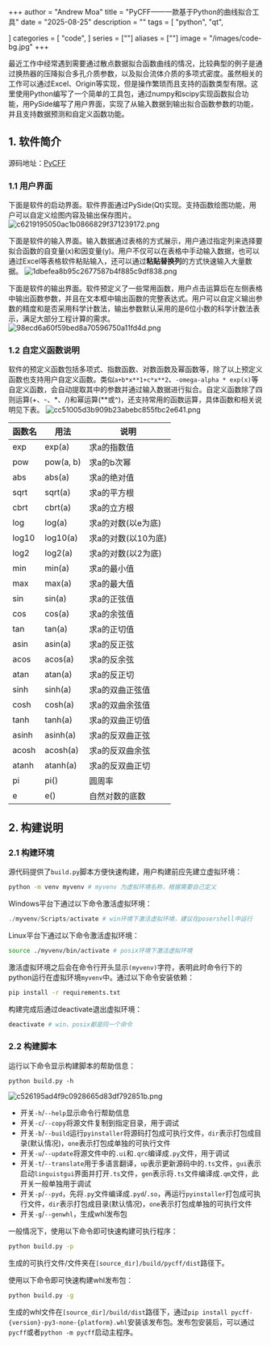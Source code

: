 +++
author = "Andrew Moa"
title = "PyCFF——一款基于Python的曲线拟合工具"
date = "2025-08-25"
description = ""
tags = [
    "python",
    "qt",

]
categories = [
    "code",
]
series = [""]
aliases = [""]
image = "/images/code-bg.jpg"
+++

最近工作中经常遇到需要通过散点数据拟合函数曲线的情况，比较典型的例子是通过换热器的压降拟合多孔介质参数，以及拟合流体介质的多项式密度。虽然相关的工作可以通过Excel、Origin等实现，但是操作繁琐而且支持的函数类型有限。这里使用Python编写了一个简单的工具包，通过numpy和scipy实现函数拟合功能，用PySide编写了用户界面，实现了从输入数据到输出拟合函数参数的功能，并且支持数据预测和自定义函数功能。

## 1. 软件简介

源码地址：[PyCFF](https://github.com/AndrewMoa2005/PyCFF/)

### 1.1 用户界面

下面是软件的启动界面。软件界面通过PySide(Qt)实现。支持函数绘图功能，用户可以自定义绘图内容及输出保存图片。
![c6219195050ac1b0866829f371239172.png](./images/c6219195050ac1b0866829f371239172.png)

下面是软件的输入界面。输入数据通过表格的方式展示，用户通过指定列来选择要拟合函数的自变量(x)和因变量(y)。用户不仅可以在表格中手动输入数据，也可以通过Excel等表格软件粘贴输入，还可以通过**粘贴替换列**的方式快速输入大量数据。
![1dbefea8b95c2677587b4f885c9df838.png](./images/1dbefea8b95c2677587b4f885c9df838.png)

下面是软件的输出界面。软件预定义了一些常用函数，用户点击运算后在左侧表格中输出函数参数，并且在文本框中输出函数的完整表达式。用户可以自定义输出参数的精度和是否采用科学计数法，输出参数默认采用的是6位小数的科学计数法表示，满足大部分工程计算的需求。
![98ecd6a60f59bed8a70596750a11fd4d.png](./images/98ecd6a60f59bed8a70596750a11fd4d.png)

### 1.2 自定义函数说明

软件的预定义函数包括多项式、指数函数、对数函数及幂函数等，除了以上预定义函数也支持用户自定义函数。类似`a+b*x**1+c*x**2`、`-omega-alpha * exp(x)`等自定义函数，会自动提取其中的参数并通过输入数据进行拟合。自定义函数除了四则运算(+、-、*、/)和幂运算(**或^)，还支持常用的函数运算，具体函数和相关说明见下表。
![cc51005d3b909b23abebc855fbc2e641.png](./images/cc51005d3b909b23abebc855fbc2e641.png)


| 函数名 | 用法 | 说明 | 
|---|---|---|
| exp | exp(a) | 求a的指数值 |
| pow | pow(a, b) | 求a的b次幂 |
| abs | abs(a) | 求a的绝对值 |
| sqrt | sqrt(a) | 求a的平方根 |
| cbrt | cbrt(a) | 求a的立方根 |
| log | log(a) | 求a的对数(以e为底) |
| log10 | log10(a) | 求a的对数(以10为底) |
| log2 | log2(a) | 求a的对数(以2为底) |
| min | min(a) | 求a的最小值 |
| max | max(a) | 求a的最大值 |
| sin | sin(a) | 求a的正弦值 |
| cos | cos(a) | 求a的余弦值 |
| tan | tan(a) | 求a的正切值 |
| asin | asin(a) | 求a的反正弦 |
| acos | acos(a) | 求a的反余弦 |
| atan | atan(a) | 求a的反正切 |
| sinh | sinh(a) | 求a的双曲正弦值 |
| cosh | cosh(a) | 求a的双曲余弦值 |
| tanh | tanh(a) | 求a的双曲正切值 |
| asinh | asinh(a) | 求a的反双曲正弦 |
| acosh | acosh(a) | 求a的反双曲余弦 |
| atanh | atanh(a) | 求a的反双曲正切 |
| pi | pi() | 圆周率 |
| e | e() | 自然对数的底数 |

## 2. 构建说明

### 2.1 构建环境

源代码提供了`build.py`脚本方便快速构建，用户构建前应先建立虚拟环境：
```bash
python -m venv myvenv # myvenv 为虚拟环境名称，根据需要自己定义
```

Windows平台下通过以下命令激活虚拟环境：
```powershell
./myvenv/Scripts/activate # win环境下激活虚拟环境，建议在posershell中运行
```

Linux平台下通过以下命令激活虚拟环境：
```bash
source ./myvenv/bin/activate # posix环境下激活虚拟环境
```

激活虚拟环境之后会在命令行开头显示`(myvenv)`字符，表明此时命令行下的python运行在虚拟环境`myvenv`中。通过以下命令安装依赖：
```bash
pip install -r requirements.txt
```

构建完成后通过deactivate退出虚拟环境：
```bash
deactivate # win、posix都是同一个命令
```

### 2.2 构建脚本

运行以下命令显示构建脚本的帮助信息：
```
python build.py -h
```
![c526195ad4f9c0928665d83df792851b.png](./images/c526195ad4f9c0928665d83df792851b.png)

 - 开关`-h`/`--help`显示命令行帮助信息
 - 开关`-c`/`--copy`将源文件复制到指定目录，用于调试
 - 开关`-b`/`--build`运行`pyinstaller`将源码打包成可执行文件，`dir`表示打包成目录(默认情况)，`one`表示打包成单独的可执行文件
 - 开关`-u`/`--update`将源文件中的`.ui`和`.qrc`编译成`.py`文件，用于调试
 - 开关`-t`/`--translate`用于多语言翻译，`up`表示更新源码中的`.ts`文件，`gui`表示启动`linguistgui`界面并打开`.ts`文件，`gen`表示将`.ts`文件编译成`.qm`文件，此开关一般单独用于调试
 - 开关`-p`/`--pyd`，先将`.py`文件编译成`.pyd`/`.so`，再运行`pyinstaller`打包成可执行文件，`dir`表示打包成目录(默认情况)，`one`表示打包成单独的可执行文件
 - 开关`-g`/`--genwhl`，生成whl发布包

一般情况下，使用以下命令即可快速构建可执行程序：
```bash
python build.py -p
```
生成的可执行文件/文件夹在`[source_dir]/build/pycff/dist`路径下。

使用以下命令即可快速构建whl发布包：
```bash
python build.py -g
```
生成的whl文件在`[source_dir]/build/dist`路径下，通过`pip install pycff-{version}-py3-none-{platform}.whl`安装该发布包。发布包安装后，可以通过`pycff`或者`python -m pycff`启动主程序。
